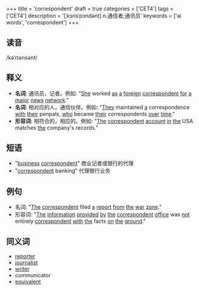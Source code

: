 +++
title = 'correspondent'
draft = true
categories = ['CET4']
tags = ['CET4']
description = '[ˌkɔrisˈpɔndənt] n.通信者;通讯员'
keywords = ['ai words', 'correspondent']
+++

## 读音
/kəˈrɪənsənt/

## 释义
- **名词**: 通讯员，记者。例如: "[She](/zh/post/she/) worked [as](/zh/post/as/) [a](/zh/post/a/) [foreign](/zh/post/foreign/) [correspondent](/zh/post/correspondent/) [for](/zh/post/for/) [a](/zh/post/a/) [major](/zh/post/major/) [news](/zh/post/news/) [network](/zh/post/network/)."
- **名词**: 相对应的人，通信伙伴。例如: "[They](/zh/post/they/) maintained [a](/zh/post/a/) correspondence [with](/zh/post/with/) [their](/zh/post/their/) penpals, [who](/zh/post/who/) became [their](/zh/post/their/) correspondents [over](/zh/post/over/) [time](/zh/post/time/)."
- **形容词**: 相符合的，相应的。例如: "[The](/zh/post/the/) [correspondent](/zh/post/correspondent/) [account](/zh/post/account/) [in](/zh/post/in/) [the](/zh/post/the/) USA matches [the](/zh/post/the/) company's records."

## 短语
- "[business](/zh/post/business/) [correspondent](/zh/post/correspondent/)" 商业记者或银行的代理
- "[correspondent](/zh/post/correspondent/) banking" 代理银行业务

## 例句
- 名词: "[The](/zh/post/the/) [correspondent](/zh/post/correspondent/) filed [a](/zh/post/a/) [report](/zh/post/report/) [from](/zh/post/from/) [the](/zh/post/the/) [war](/zh/post/war/) [zone](/zh/post/zone/)."
- 形容词: "[The](/zh/post/the/) [information](/zh/post/information/) [provided](/zh/post/provided/) [by](/zh/post/by/) [the](/zh/post/the/) [correspondent](/zh/post/correspondent/) [office](/zh/post/office/) was [not](/zh/post/not/) entirely [correspondent](/zh/post/correspondent/) [with](/zh/post/with/) [the](/zh/post/the/) facts [on](/zh/post/on/) [the](/zh/post/the/) [ground](/zh/post/ground/)."

## 同义词
- [reporter](/zh/post/reporter/)
- [journalist](/zh/post/journalist/)
- [writer](/zh/post/writer/)
- communicator
- [equivalent](/zh/post/equivalent/)
